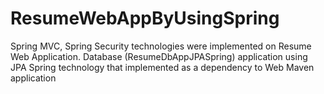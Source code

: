 # ResumeWebAppByUsingSpring
Spring MVC, Spring Security technologies were implemented on Resume Web Application. Database (ResumeDbAppJPASpring) application using JPA Spring technology that implemented as a dependency to Web Maven application


